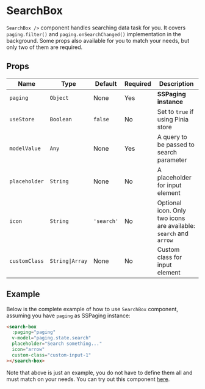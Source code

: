 # SearchBox
`SearchBox />` component handles searching data task for you. It covers `paging.filter()` and `paging.onSearchChanged()` implementation in the background. Some props also available for you to match your needs, but only two of them are required.

## Props
| Name           | Type            | Default    | Required | Description                                                       |
|----------------|-----------------|------------|----------|-------------------------------------------------------------------|
| `paging`       | `Object`        | None       | Yes      | **SSPaging instance**                                             |
| `useStore`     | `Boolean`       | `false`    | No       | Set to `true` if using Pinia store                                |
| `modelValue`   | `Any`           | None       | Yes      | A query to be passed to search parameter                          |
| `placeholder`  | `String`        | None       | No       | A placeholder for input element                                   |
| `icon`         | `String`        | `'search'` | No       | Optional icon. Only two icons are available: `search` and `arrow` |
| `customClass` | `String\|Array` | None       | No       | Custom class for input element                                    |

## Example
Below is the complete example of how to use `SearchBox` component, assuming you have `paging` as SSPaging instance:
```html
<search-box 
  :paging="paging" 
  v-model="paging.state.search"
  placeholder="Search something..."
  icon="arrow"
  custom-class="custom-input-1"
></search-box>
```
Note that above is just an example, you do not have to define them all and must match on your needs. You can try out this component [here](https://playcode.io/1293364).
